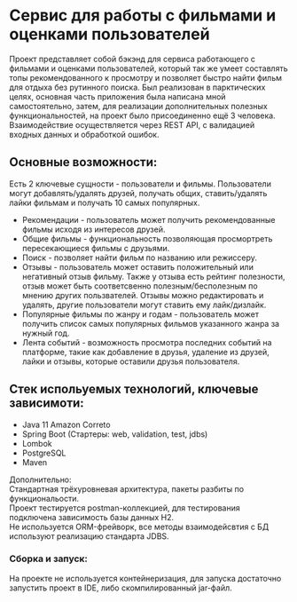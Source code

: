 # Сервис для работы с фильмами и оценками пользователей
Проект представляет собой бэкэнд для сервиса работающего с фильмами и оценками пользователей, который так же умеет составлять топы рекомендованного к просмотру и позволяет быстро найти фильм для отдыха без рутинного поиска. 
Был реализован в парктических целях, основная часть приложения была написана мной самостоятельно, затем, для реализации дополнительных полезных функциональностей, на проект было присоединенно ещё 3 человека. Взаимодействие осуществляется через REST API, с валидацией входных данных и обработкой ошибок.

## Оcновные возможности: 
Есть 2 ключевые сущности - пользователи и фильмы. Пользователи могут добавлять/удалять друзей, получать общих, ставить/удалять лайки фильмам и получать 10 самых популярных. </br>
- Рекомендации - пользователь может получить рекомендованные фильмы исходя из интересов друзей. </br>
- Общие фильмы - функциональность позволяющая просмортреть пересекающиеся фильмы с друзьями. </br>
- Поиск - позволяет найти фильм по названию или режиссеру. </br>
- Отзывы - пользователь может оставить положительный или негативный отзыв фильму. Также у отзыва есть рейтинг полезности, отзыв может быть соответсвенно полезным/бесполезным по мнению других пользвателей. Отзывы можно редактировать и удалять, другие пользователи могут ставить ему лайк/дизлайк. </br>
- Популярные фильмы по жанру и годам - пользователь может получить список самых популярных фильмов указанного жанра за нужный год. </br>
- Лента событий - возможность просмотра последних событий на платформе, такие как добавление в друзья, удаление из друзей, лайки и отзывы, которые оставили друзья пользователя. </br>


## Стек испольуемых технологий, ключевые зависимоти:
- Java 11 Amazon Correto
- Spring Boot (Cтартеры: web, validation, test, jdbs)
- Lombok
- PostgreSQL
- Maven

Дополнительно: </br>
Стандартная трёхуровневая архитектура, пакеты разбиты по функциональости. </br>
Проект тестируется postman-коллекцией, для тестирования подключена зависимость базы данных H2. </br>
Не используется ORM-фрейворк, все методы взаимодейсвтия с БД используют реализацию стандарта JDBS. </br>

### Сборка и запуск:
На проекте не используется контейнеризация, для запуска достаточно запустить проект в IDE, либо скомпилированный jar-файл.
